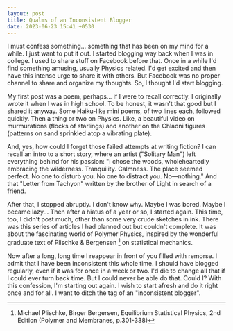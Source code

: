 ```yaml
---
layout: post
title: Qualms of an Inconsistent Blogger
date: 2023-06-23 15:41 +0530
---
```


I must confess something... something that has been on my mind for a while. I just want to put it out. I started blogging way back when I was in college. I used to share stuff on Facebook before that. Once in a while I'd find something amusing, usually Physics related. I'd get excited and then have this intense urge to share it with others. But Facebook was no proper channel to share and organize my thoughts. So, I thought I'd start blogging. 

My first post was a poem, perhaps... if I were to recall correctly. I originally  wrote it when I was in high school. To be honest, it wasn't that good but I shared it anyway. Some Haiku-like mini poems, of two lines each, followed quickly. Then a thing or two on Physics. Like, a beautiful video on murmurations (flocks of starlings) and another on the Chladni figures (patterns on sand sprinkled atop a vibrating plate). 

And, yes, how could I forget those failed attempts at writing fiction? I can recall an intro to a short story, where an artist ("Solitary Man") left everything behind for his passion: "I chose the woods, wholeheartedly embracing the wilderness. Tranquility. Calmness. The place seemed perfect. No one to disturb you. No one to distract you. No—nothing." And that "Letter from Tachyon" written by the brother of Light in search of a friend.

After that, I stopped abruptly. I don't know why. Maybe I was bored. Maybe I became lazy... Then after a hiatus of a year or so, I started again. This time, too, I didn't post much, other than some very crude sketches in ink. There was this series of articles I had planned out but couldn't complete. It was about the fascinating world of Polymer Physics, inspired by the wonderful graduate text of Plischke & Bergensen [^footnote] on statistical mechanics. 

Now after a long, long time I reappear in front of you filled with remorse. I admit that I have been inconsistent this whole time. I should have blogged regularly, even if it was for once in a week or two. I'd die to change all that if I could ever turn back time. But I could never be able do that. Could I? With this confession, I'm starting out again. I wish to start afresh and do it right once and for all. I want to ditch the tag of an "inconsistent blogger".

[^footnote]: Michael Plischke, Birger Bergersen, Equilibrium Statistical Physics, 2nd Edition (Polymer and Membranes, p.301-338)
